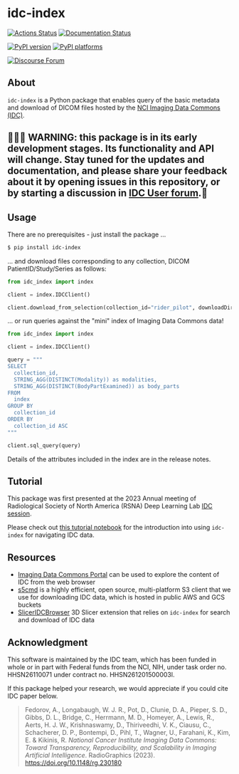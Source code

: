 # idc-index

[![Actions Status][actions-badge]][actions-link]
[![Documentation Status][rtd-badge]][rtd-link]

[![PyPI version][pypi-version]][pypi-link]
[![PyPI platforms][pypi-platforms]][pypi-link]

[![Discourse Forum][discourse-forum-badge]][discourse-forum-link]

<!-- SPHINX-START -->

## About

`idc-index` is a Python package that enables query of the basic metadata and
download of DICOM files hosted by the
[NCI Imaging Data Commons (IDC)](https://imaging.datacommons.cancer.gov).

## 👷‍♂️🚧 **WARNING**: this package is in its early development stages. Its functionality and API will change. Stay tuned for the updates and documentation, and please share your feedback about it by opening issues in this repository, or by starting a discussion in [IDC User forum](https://discourse.canceridc.dev/).🚧

## Usage

There are no prerequisites - just install the package ...

```bash
$ pip install idc-index
```

... and download files corresponding to any collection, DICOM
PatientID/Study/Series as follows:

```python
from idc_index import index

client = index.IDCClient()

client.download_from_selection(collection_id="rider_pilot", downloadDir="/some/dir")
```

... or run queries against the "mini" index of Imaging Data Commons data!

```python
from idc_index import index

client = index.IDCClient()

query = """
SELECT
  collection_id,
  STRING_AGG(DISTINCT(Modality)) as modalities,
  STRING_AGG(DISTINCT(BodyPartExamined)) as body_parts
FROM
  index
GROUP BY
  collection_id
ORDER BY
  collection_id ASC
"""

client.sql_query(query)
```

Details of the attributes included in the index are in the release notes.

## Tutorial

This package was first presented at the 2023 Annual meeting of Radiological
Society of North America (RSNA) Deep Learning Lab
[IDC session](https://github.com/RSNA/AI-Deep-Learning-Lab-2023/tree/main/sessions/idc).

Please check out
[this tutorial notebook](https://github.com/ImagingDataCommons/IDC-Tutorials/blob/master/notebooks/labs/idc_rsna2023.ipynb)
for the introduction into using `idc-index` for navigating IDC data.

## Resources

- [Imaging Data Commons Portal](https://imaging.datacommons.cancer.gov/) can be
  used to explore the content of IDC from the web browser
- [s5cmd](https://github.com/peak/s5cmd) is a highly efficient, open source,
  multi-platform S3 client that we use for downloading IDC data, which is hosted
  in public AWS and GCS buckets
- [SlicerIDCBrowser](https://github.com/ImagingDataCommons/SlicerIDCBrowser) 3D
  Slicer extension that relies on `idc-index` for search and download of IDC
  data

## Acknowledgment

This software is maintained by the IDC team, which has been funded in whole or
in part with Federal funds from the NCI, NIH, under task order no. HHSN26110071
under contract no. HHSN261201500003l.

If this package helped your research, we would appreciate if you could cite IDC
paper below.

> Fedorov, A., Longabaugh, W. J. R., Pot, D., Clunie, D. A., Pieper, S. D.,
> Gibbs, D. L., Bridge, C., Herrmann, M. D., Homeyer, A., Lewis, R., Aerts, H.
> J. W., Krishnaswamy, D., Thiriveedhi, V. K., Ciausu, C., Schacherer, D. P.,
> Bontempi, D., Pihl, T., Wagner, U., Farahani, K., Kim, E. & Kikinis, R.
> _National Cancer Institute Imaging Data Commons: Toward Transparency,
> Reproducibility, and Scalability in Imaging Artificial Intelligence_.
> RadioGraphics (2023). https://doi.org/10.1148/rg.230180

<!-- prettier-ignore-start -->
[actions-badge]:            https://github.com/ImagingDataCommons/idc-index/workflows/CI/badge.svg
[actions-link]:             https://github.com/ImagingDataCommons/idc-index/actions
[discourse-forum-badge]: https://img.shields.io/discourse/https/discourse.canceridc.dev/status.svg
[discourse-forum-link]:  https://discourse.canceridc.dev/
[pypi-link]:                https://pypi.org/project/idc-index/
[pypi-platforms]:           https://img.shields.io/pypi/pyversions/idc-index
[pypi-version]:             https://img.shields.io/pypi/v/idc-index
[rtd-badge]:                https://readthedocs.org/projects/idc-index/badge/?version=latest
[rtd-link]:                 https://idc-index.readthedocs.io/en/latest/?badge=latest

<!-- prettier-ignore-end -->
